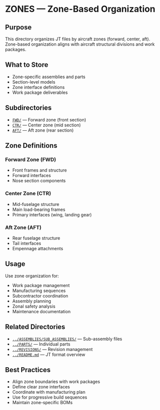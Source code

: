 # ZONES — Zone-Based Organization

## Purpose

This directory organizes JT files by aircraft zones (forward, center, aft). Zone-based organization aligns with aircraft structural divisions and work packages.

## What to Store

- Zone-specific assemblies and parts
- Section-level models
- Zone interface definitions
- Work package deliverables

## Subdirectories

- [`FWD/`](./FWD/) — Forward zone (front section)
- [`CTR/`](./CTR/) — Center zone (mid section)
- [`AFT/`](./AFT/) — Aft zone (rear section)

## Zone Definitions

### Forward Zone (FWD)
- Front frames and structure
- Forward interfaces
- Nose section components

### Center Zone (CTR)
- Mid-fuselage structure
- Main load-bearing frames
- Primary interfaces (wing, landing gear)

### Aft Zone (AFT)
- Rear fuselage structure
- Tail interfaces
- Empennage attachments

## Usage

Use zone organization for:
- Work package management
- Manufacturing sequences
- Subcontractor coordination
- Assembly planning
- Zonal safety analysis
- Maintenance documentation

## Related Directories

- [`../ASSEMBLIES/SUB_ASSEMBLIES/`](../ASSEMBLIES/SUB_ASSEMBLIES/) — Sub-assembly files
- [`../PARTS/`](../PARTS/) — Individual parts
- [`../REVISIONS/`](../REVISIONS/) — Revision management
- [`../README.md`](../README.md) — JT format overview

## Best Practices

- Align zone boundaries with work packages
- Define clear zone interfaces
- Coordinate with manufacturing plan
- Use for progressive build sequences
- Maintain zone-specific BOMs
